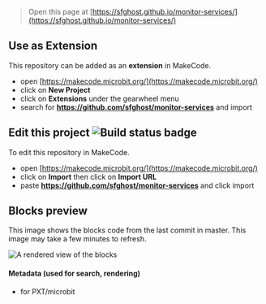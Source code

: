 
> Open this page at [https://sfghost.github.io/monitor-services/](https://sfghost.github.io/monitor-services/)

## Use as Extension

This repository can be added as an **extension** in MakeCode.

* open [https://makecode.microbit.org/](https://makecode.microbit.org/)
* click on **New Project**
* click on **Extensions** under the gearwheel menu
* search for **https://github.com/sfghost/monitor-services** and import

## Edit this project ![Build status badge](https://github.com/sfghost/monitor-services/workflows/MakeCode/badge.svg)

To edit this repository in MakeCode.

* open [https://makecode.microbit.org/](https://makecode.microbit.org/)
* click on **Import** then click on **Import URL**
* paste **https://github.com/sfghost/monitor-services** and click import

## Blocks preview

This image shows the blocks code from the last commit in master.
This image may take a few minutes to refresh.

![A rendered view of the blocks](https://github.com/sfghost/monitor-services/raw/master/.github/makecode/blocks.png)

#### Metadata (used for search, rendering)

* for PXT/microbit
<script src="https://makecode.com/gh-pages-embed.js"></script><script>makeCodeRender("{{ site.makecode.home_url }}", "{{ site.github.owner_name }}/{{ site.github.repository_name }}");</script>
